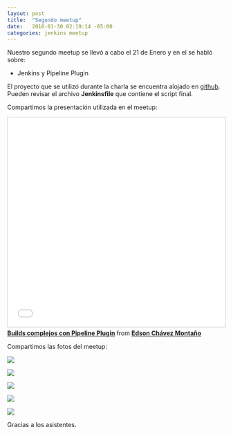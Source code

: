 ```yaml
---
layout: post
title:  "Segundo meetup"
date:   2016-01-30 02:19:14 -05:00
categories: jenkins meetup
---
```

Nuestro segundo meetup se llevó a cabo el 21 de Enero y en el se habló sobre:

* Jenkins y Pipeline Plugin

El proyecto que se utilizó durante la charla se encuentra alojado en [github](https://github.com/jenkinsperu/spring-boot-cache-sample). Pueden revisar el archivo **Jenkinsfile** que contiene el script final.

Compartimos la presentación utilizada en el meetup:

<iframe src="//www.slideshare.net/slideshow/embed_code/key/feMS5E5JXlyk5u" width="595" height="485" frameborder="0" marginwidth="0" marginheight="0" scrolling="no" style="border:1px solid #CCC; border-width:1px; margin-bottom:5px; max-width: 100%;" allowfullscreen> </iframe> <div style="margin-bottom:5px"> <strong> <a href="//www.slideshare.net/grubhart/builds-complejos-con-pipeline-plugin" title="Builds complejos con Pipeline Plugin" target="_blank">Builds complejos con Pipeline Plugin</a> </strong> from <strong><a href="//www.slideshare.net/grubhart" target="_blank">Edson Chávez Montaño</a></strong> </div>

Compartimos las fotos del meetup:

![](https://dl.dropboxusercontent.com/u/15671111/perujam/meetup2/1.JPG)

![](https://dl.dropboxusercontent.com/u/15671111/perujam/meetup2/2.JPG)

![](https://dl.dropboxusercontent.com/u/15671111/perujam/meetup2/3.JPG)

![](https://dl.dropboxusercontent.com/u/15671111/perujam/meetup2/4.JPG)

![](https://dl.dropboxusercontent.com/u/15671111/perujam/meetup2/5.JPG)

Gracias a los asistentes.
